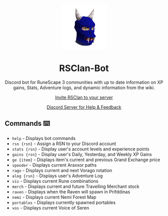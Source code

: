 <p align='center'>
  <img src='img/icon.png' />
</p>
<h1 align='center'>
  RSClan-Bot
</h2>

<p align='center'>
Discord bot for RuneScape 3 communities with up to date information on XP gains, Stats, Adventure logs, and dynamic information from the wiki.
</p>

<p align='center'>
  <a href='https://top.gg/bot/803690098839126016/invite/'>Invite RSClan to your server</a>
</p>
<p align='center'>
  <a href='https://discord.com/invite/9YqrzJex7d'>Discord Server for Help & Feedback</a>
</P>

## Commands ⌨️
- `help` - Displays bot commands
- `rsn {rsn}` - Assign a RSN to your Discord account
- `stats {rsn}` - Display user's account levels and experience points
- `gains {rsn}` - Display user's Daily, Yesterday, and Weekly XP Gains
- `ge {item}` - Displays item's current and previous Grand Exchange price
- `spooder` - Displays current Araxxor paths
- `rago` - Displays current and next Vorago rotation
- `alog {rsn}` - Displays user's Adventure Log
- `vis` - Displays current Rune combinations
- `merch` - Displays current and future Travelling Merchant stock
- `raven` - Displays when the Raven will spawn in Prifddinas
- `nemi` - Displays current Nemi Forest Map
- `portables` - Displays currently spawned portables
- `vos` - Displays current Voice of Seren